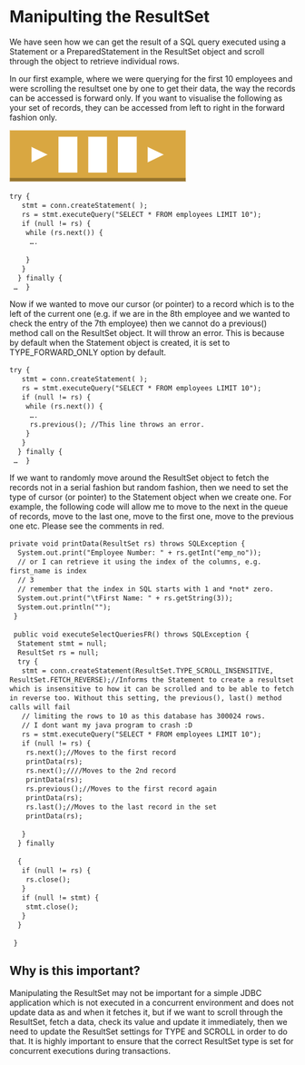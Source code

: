 # Manipulting the ResultSet

We have seen how we can get the result of a SQL query executed using a Statement or a PreparedStatement in the ResultSet object and scroll through the object to retrieve individual rows.

In our first example, where we were querying for the first 10 employees and were scrolling the resultset one by one to get their data, the way the records can be accessed is forward only. If you want to visualise the following as your set of records, they can be accessed from left to right in the forward fashion only. 
 
![ResultSet movement](https://github.com/rama-swuni/sqlprogramming/blob/main/resultset.png)

```
try {
   stmt = conn.createStatement( );
   rs = stmt.executeQuery("SELECT * FROM employees LIMIT 10");
   if (null != rs) {
    while (rs.next()) {
     ….
      
    }
   }
  } finally {
 …  }
```
Now if we wanted to move our cursor (or pointer) to a record which is to the left of the current one (e.g. if we are in the 8th employee and we wanted to check the entry of the 7th employee) then we cannot do a previous() method call on the ResultSet object. It will throw an error. This is because by default when the Statement object is created, it is set to TYPE_FORWARD_ONLY option by default.
```
try {
   stmt = conn.createStatement( );
   rs = stmt.executeQuery("SELECT * FROM employees LIMIT 10");
   if (null != rs) {
    while (rs.next()) {
     ….
     rs.previous(); //This line throws an error.
    }
   }
  } finally {
 …  }

```
If we want to randomly move around the ResultSet object to fetch the records not in a serial fashion but random fashion, then we need to set the type of cursor (or pointer) to the Statement object when we create one. 
For example, the following code will allow me to move to the next in the queue of records, move to the last one, move to the first one, move to the previous one etc. Please see the comments in red. 
```
private void printData(ResultSet rs) throws SQLException {
  System.out.print("Employee Number: " + rs.getInt("emp_no"));
  // or I can retrieve it using the index of the columns, e.g. first_name is index
  // 3
  // remember that the index in SQL starts with 1 and *not* zero.
  System.out.print("\tFirst Name: " + rs.getString(3));
  System.out.println("");
 }

 public void executeSelectQueriesFR() throws SQLException {
  Statement stmt = null;
  ResultSet rs = null;
  try {
   stmt = conn.createStatement(ResultSet.TYPE_SCROLL_INSENSITIVE, ResultSet.FETCH_REVERSE);//Informs the Statement to create a resultset which is insensitive to how it can be scrolled and to be able to fetch in reverse too. Without this setting, the previous(), last() method calls will fail
   // limiting the rows to 10 as this database has 300024 rows.
   // I dont want my java program to crash :D
   rs = stmt.executeQuery("SELECT * FROM employees LIMIT 10");
   if (null != rs) {
    rs.next();//Moves to the first record
    printData(rs);
    rs.next();////Moves to the 2nd record
    printData(rs);
    rs.previous();//Moves to the first record again
    printData(rs);
    rs.last();//Moves to the last record in the set
    printData(rs);

   }
  } finally

  {
   if (null != rs) {
    rs.close();
   }
   if (null != stmt) {
    stmt.close();
   }
  }

 }

```
## Why is this important?
Manipulating the ResultSet may not be important for a simple JDBC application which is not executed in a concurrent environment and does not update data as and when it fetches it, but if we want to scroll through the ResultSet, fetch a data, check its value and update it immediately, then we need to update the ResultSet settings for TYPE and SCROLL in order to do that. It is highly important to ensure that the correct ResultSet type is set for concurrent executions during transactions.
